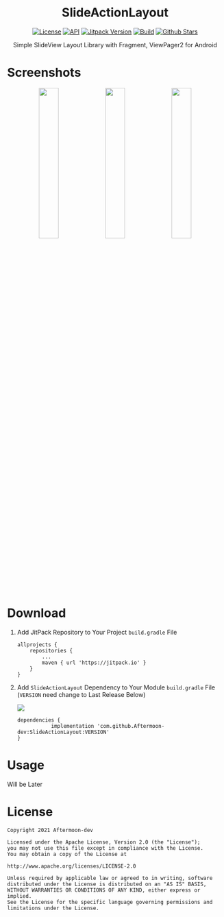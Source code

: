 <h1 align="center">SlideActionLayout</h1>

<p align="center">
    <a href="http://www.apache.org/licenses/LICENSE-2.0"><img alt="License" src="https://img.shields.io/github/license/Aftermoon-dev/SlideActionLayout"></a>
    <a href="https://android-arsenal.com/api?level=16"><img alt="API" src="https://img.shields.io/badge/API-16%2B-brightgreen.svg?style=flat"/></a>
    <a href="https://jitpack.io/#Aftermoon-dev/SlideActionLayout"><img alt="Jitpack Version" src="https://jitpack.io/v/Aftermoon-dev/SlideActionLayout.svg"></a>
    <a href="https://github.com/Aftermoon-dev/SlideActionLayout/actions/workflows/android.yml"><img alt="Build" src="https://img.shields.io/github/workflow/status/Aftermoon-dev/SlideActionLayout/Android%20CI"></a>
    <a href="https://github.com/Aftermoon-dev/SlideActionLayout"><img alt="Github Stars" src="https://img.shields.io/github/stars/Aftermoon-dev/SlideActionLayout?style=social"></a>
<p align="center">
    Simple SlideView Layout Library with Fragment, ViewPager2 for Android
</p>

# Screenshots
<p align="center">
    <img src="https://user-images.githubusercontent.com/3215313/147399993-6d3815c9-96e7-4deb-8770-b92b80d7c98d.png" width="30%">
    <img src="https://user-images.githubusercontent.com/3215313/147399994-c45ffb1b-52fe-4cfa-a7bf-814d70dc26a6.png" width="30%">
    <img src="https://user-images.githubusercontent.com/3215313/147399995-a9e9f177-5606-4430-8a84-17a6f988caf0.png" width="30%">
</p>

# Download

1. Add JitPack Repository to Your Project `build.gradle` File
	```
	allprojects {
		repositories {
			...
			maven { url 'https://jitpack.io' }
		}
	}
	```
2. Add `SlideActionLayout` Dependency to Your Module `build.gradle` File (`VERSION` need change to Last Release Below)

	[![](https://jitpack.io/v/Aftermoon-dev/SlideActionLayout.svg)](https://jitpack.io/#Aftermoon-dev/SlideActionLayout)
	```
	dependencies {
		       implementation 'com.github.Aftermoon-dev:SlideActionLayout:VERSION'
	}
	```

# Usage
Will be Later

# License
    Copyright 2021 Aftermoon-dev

    Licensed under the Apache License, Version 2.0 (the "License");
    you may not use this file except in compliance with the License.
    You may obtain a copy of the License at

    http://www.apache.org/licenses/LICENSE-2.0

    Unless required by applicable law or agreed to in writing, software
    distributed under the License is distributed on an "AS IS" BASIS,
    WITHOUT WARRANTIES OR CONDITIONS OF ANY KIND, either express or implied.
    See the License for the specific language governing permissions and
    limitations under the License.
